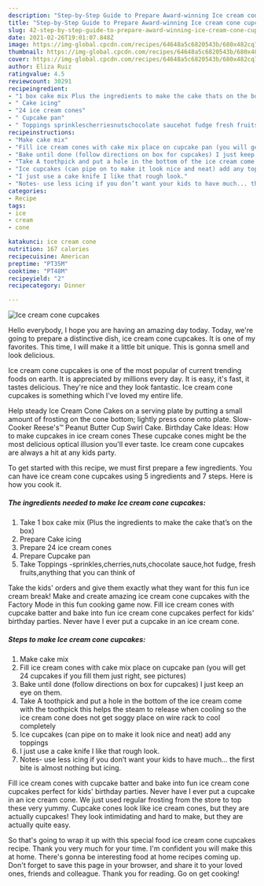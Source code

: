 ```yaml
---
description: "Step-by-Step Guide to Prepare Award-winning Ice cream cone cupcakes"
title: "Step-by-Step Guide to Prepare Award-winning Ice cream cone cupcakes"
slug: 42-step-by-step-guide-to-prepare-award-winning-ice-cream-cone-cupcakes
date: 2021-02-26T19:01:07.848Z
image: https://img-global.cpcdn.com/recipes/64648a5c6820543b/680x482cq70/ice-cream-cone-cupcakes-recipe-main-photo.jpg
thumbnail: https://img-global.cpcdn.com/recipes/64648a5c6820543b/680x482cq70/ice-cream-cone-cupcakes-recipe-main-photo.jpg
cover: https://img-global.cpcdn.com/recipes/64648a5c6820543b/680x482cq70/ice-cream-cone-cupcakes-recipe-main-photo.jpg
author: Eliza Ruiz
ratingvalue: 4.5
reviewcount: 30291
recipeingredient:
- "1 box cake mix Plus the ingredients to make the cake thats on the box"
- " Cake icing"
- "24 ice cream cones"
- " Cupcake pan"
- " Toppings sprinklescherriesnutschocolate saucehot fudge fresh fruitsanything that you can think of"
recipeinstructions:
- "Make cake mix"
- "Fill ice cream cones with cake mix place on cupcake pan (you will get 24 cupcakes if you fill them just right, see pictures)"
- "Bake until done (follow directions on box for cupcakes) I just keep an eye on them."
- "Take A toothpick and put a hole in the bottom of the ice cream come with the toothpick this helps the steam to release when cooling so the ice cream cone does not get soggy place on wire rack to cool completely"
- "Ice cupcakes (can pipe on to make it look nice and neat) add any toppings"
- "I just use a cake knife I like that rough look."
- "Notes- use less icing if you don’t want your kids to have much... the first bite is almost nothing but icing."
categories:
- Recipe
tags:
- ice
- cream
- cone

katakunci: ice cream cone 
nutrition: 167 calories
recipecuisine: American
preptime: "PT35M"
cooktime: "PT48M"
recipeyield: "2"
recipecategory: Dinner

---
```



![Ice cream cone cupcakes](https://img-global.cpcdn.com/recipes/64648a5c6820543b/680x482cq70/ice-cream-cone-cupcakes-recipe-main-photo.jpg)

Hello everybody, I hope you are having an amazing day today. Today, we're going to prepare a distinctive dish, ice cream cone cupcakes. It is one of my favorites. This time, I will make it a little bit unique. This is gonna smell and look delicious.

Ice cream cone cupcakes is one of the most popular of current trending foods on earth. It is appreciated by millions every day. It is easy, it's fast, it tastes delicious. They're nice and they look fantastic. Ice cream cone cupcakes is something which I've loved my entire life.

Help steady Ice Cream Cone Cakes on a serving plate by putting a small amount of frosting on the cone bottom; lightly press cone onto plate. Slow-Cooker Reese&#39;s™ Peanut Butter Cup Swirl Cake. Birthday Cake Ideas: How to make cupcakes in ice cream cones These cupcake cones might be the most delicious optical illusion you&#39;ll ever taste. Ice cream cone cupcakes are always a hit at any kids party.


To get started with this recipe, we must first prepare a few ingredients. You can have ice cream cone cupcakes using 5 ingredients and 7 steps. Here is how you cook it.

<!--inarticleads1-->

##### The ingredients needed to make Ice cream cone cupcakes:

1. Take 1 box cake mix (Plus the ingredients to make the cake that’s on the box)
1. Prepare  Cake icing
1. Prepare 24 ice cream cones
1. Prepare  Cupcake pan
1. Take  Toppings -sprinkles,cherries,nuts,chocolate sauce,hot fudge, fresh fruits,anything that you can think of


Take the kids&#39; orders and give them exactly what they want for this fun ice cream break! Make and create amazing ice cream cone cupcakes with the Factory Mode in this fun cooking game now. Fill ice cream cones with cupcake batter and bake into fun ice cream cone cupcakes perfect for kids&#39; birthday parties. Never have I ever put a cupcake in an ice cream cone. 

<!--inarticleads2-->

##### Steps to make Ice cream cone cupcakes:

1. Make cake mix
1. Fill ice cream cones with cake mix place on cupcake pan (you will get 24 cupcakes if you fill them just right, see pictures)
1. Bake until done (follow directions on box for cupcakes) I just keep an eye on them.
1. Take A toothpick and put a hole in the bottom of the ice cream come with the toothpick this helps the steam to release when cooling so the ice cream cone does not get soggy place on wire rack to cool completely
1. Ice cupcakes (can pipe on to make it look nice and neat) add any toppings
1. I just use a cake knife I like that rough look.
1. Notes- use less icing if you don’t want your kids to have much... the first bite is almost nothing but icing.


Fill ice cream cones with cupcake batter and bake into fun ice cream cone cupcakes perfect for kids&#39; birthday parties. Never have I ever put a cupcake in an ice cream cone. We just used regular frosting from the store to top these very yummy. Cupcake cones look like ice cream cones, but they are actually cupcakes! They look intimidating and hard to make, but they are actually quite easy. 

So that's going to wrap it up with this special food ice cream cone cupcakes recipe. Thank you very much for your time. I'm confident you will make this at home. There's gonna be interesting food at home recipes coming up. Don't forget to save this page in your browser, and share it to your loved ones, friends and colleague. Thank you for reading. Go on get cooking!
